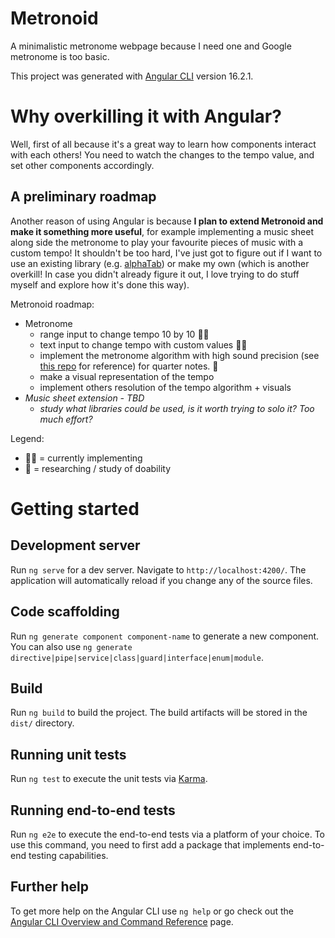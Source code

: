 # Metronoid

A minimalistic metronome webpage because I need one and Google metronome is too basic.

This project was generated with [Angular CLI](https://github.com/angular/angular-cli) version 16.2.1.

# Why overkilling it with Angular?

Well, first of all because it's a great way to learn how components interact with each others! You need to watch the changes to the tempo value, and set other components accordingly.

## A preliminary roadmap

Another reason of using Angular is because **I plan to extend Metronoid and make it something more useful**, for example implementing a music sheet along side the metronome to play your favourite pieces of music with a custom tempo! It shouldn't be too hard, I've just got to figure out if I want to use an existing library (e.g. [alphaTab](https://github.com/CoderLine/alphaTab)) or make my own (which is another overkill! In case you didn't already figure it out, I love trying to do stuff myself and explore how it's done this way).

Metronoid roadmap:

- Metronome
  - range input to change tempo 10 by 10 👩‍💻
  - text input to change tempo with custom values 👩‍💻
  - implement the metronome algorithm with high sound precision (see [this repo](https://github.com/cwilso/metronome/) for reference) for quarter notes. 🧪
  - make a visual representation of the tempo
  - implement others resolution of the tempo algorithm + visuals
- _Music sheet extension - TBD_
  - _study what libraries could be used, is it worth trying to solo it? Too much effort?_

Legend:

- 👩‍💻 = currently implementing
- 🧪 = researching / study of doability

# Getting started

## Development server

Run `ng serve` for a dev server. Navigate to `http://localhost:4200/`. The application will automatically reload if you change any of the source files.

## Code scaffolding

Run `ng generate component component-name` to generate a new component. You can also use `ng generate directive|pipe|service|class|guard|interface|enum|module`.

## Build

Run `ng build` to build the project. The build artifacts will be stored in the `dist/` directory.

## Running unit tests

Run `ng test` to execute the unit tests via [Karma](https://karma-runner.github.io).

## Running end-to-end tests

Run `ng e2e` to execute the end-to-end tests via a platform of your choice. To use this command, you need to first add a package that implements end-to-end testing capabilities.

## Further help

To get more help on the Angular CLI use `ng help` or go check out the [Angular CLI Overview and Command Reference](https://angular.io/cli) page.
